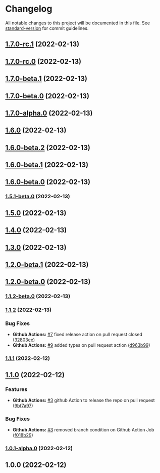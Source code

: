 # Changelog

All notable changes to this project will be documented in this file. See [standard-version](https://github.com/conventional-changelog/standard-version) for commit guidelines.

## [1.7.0-rc.1](https://github.com/antoniomperez/aws-cdk-template/compare/v1.5.1-beta.0...v1.7.0-rc.1) (2022-02-13)

## [1.7.0-rc.0](https://github.com/antoniomperez/aws-cdk-template/compare/v1.5.1-beta.0...v1.7.0-rc.0) (2022-02-13)

## [1.7.0-beta.1](https://github.com/antoniomperez/aws-cdk-template/compare/v1.5.1-beta.0...v1.7.0-beta.1) (2022-02-13)

## [1.7.0-beta.0](https://github.com/antoniomperez/aws-cdk-template/compare/v1.5.1-beta.0...v1.7.0-beta.0) (2022-02-13)

## [1.7.0-alpha.0](https://github.com/antoniomperez/aws-cdk-template/compare/v1.5.1-beta.0...v1.7.0-alpha.0) (2022-02-13)

## [1.6.0](https://github.com/antoniomperez/aws-cdk-template/compare/v1.5.1-beta.0...v1.6.0) (2022-02-13)

## [1.6.0-beta.2](https://github.com/antoniomperez/aws-cdk-template/compare/v1.5.1-beta.0...v1.6.0-beta.2) (2022-02-13)

## [1.6.0-beta.1](https://github.com/antoniomperez/aws-cdk-template/compare/v1.5.1-beta.0...v1.6.0-beta.1) (2022-02-13)

## [1.6.0-beta.0](https://github.com/antoniomperez/aws-cdk-template/compare/v1.5.1-beta.0...v1.6.0-beta.0) (2022-02-13)

### [1.5.1-beta.0](https://github.com/antoniomperez/aws-cdk-template/compare/v1.1.2-beta.0...v1.5.1-beta.0) (2022-02-13)

## [1.5.0](https://github.com/antoniomperez/aws-cdk-template/compare/v1.1.2-beta.0...v1.5.0) (2022-02-13)

## [1.4.0](https://github.com/antoniomperez/aws-cdk-template/compare/v1.1.2-beta.0...v1.4.0) (2022-02-13)

## [1.3.0](https://github.com/antoniomperez/aws-cdk-template/compare/v1.1.2-beta.0...v1.3.0) (2022-02-13)

## [1.2.0-beta.1](https://github.com/antoniomperez/aws-cdk-template/compare/v1.1.2-beta.0...v1.2.0-beta.1) (2022-02-13)

## [1.2.0-beta.0](https://github.com/antoniomperez/aws-cdk-template/compare/v1.1.2-beta.0...v1.2.0-beta.0) (2022-02-13)

### [1.1.2-beta.0](https://github.com/antoniomperez/aws-cdk-template/compare/v1.1.2...v1.1.2-beta.0) (2022-02-13)

### [1.1.2](https://github.com/antoniomperez/aws-cdk-template/compare/v1.1.1...v1.1.2) (2022-02-13)


### Bug Fixes

* **Github Actions:** [#7](https://github.com/antoniomperez/aws-cdk-template/issues/7) fixed release action on pull request closed ([32803ee](https://github.com/antoniomperez/aws-cdk-template/commit/32803ee5eeb9340e1d0ba17dcc5fe4012600be3e))
* **Github Actions:** [#9](https://github.com/antoniomperez/aws-cdk-template/issues/9) added types on pull request action ([d963b99](https://github.com/antoniomperez/aws-cdk-template/commit/d963b996e3a1658dd6f59946cd470ec37d26f62d))

### [1.1.1](https://github.com/antoniomperez/aws-cdk-template/compare/v1.1.0...v1.1.1) (2022-02-12)

## [1.1.0](https://github.com/antoniomperez/aws-cdk-template/compare/v1.0.1-alpha.0...v1.1.0) (2022-02-12)


### Features

* **Github Actions:** [#3](https://github.com/antoniomperez/aws-cdk-template/issues/3) github Action to release the repo on pull request ([9bf7a97](https://github.com/antoniomperez/aws-cdk-template/commit/9bf7a97ad7492a427e35793ec380b71aef910a95))


### Bug Fixes

* **Github Actions:** [#3](https://github.com/antoniomperez/aws-cdk-template/issues/3) removed branch condition on Github Action Job ([f018b29](https://github.com/antoniomperez/aws-cdk-template/commit/f018b299fc1ec8f8bf62000b816ae8e83f6b9125))

### [1.0.1-alpha.0](https://github.com/antoniomperez/aws-cdk-template/compare/v1.0.0...v1.0.1-alpha.0) (2022-02-12)

## 1.0.0 (2022-02-12)
